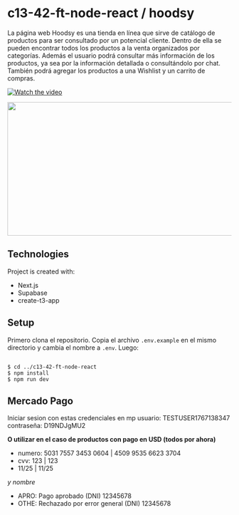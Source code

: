 # c13-42-ft-node-react / hoodsy

La página web Hoodsy es una tienda en línea que sirve de catálogo de productos para ser consultado por un potencial cliente. Dentro de ella se pueden encontrar todos los productos a la venta organizados por categorías. Además el usuario podrá consultar más información de los productos, ya sea por la información detallada o consultándolo por chat. También podrá agregar los productos a una Wishlist y un carrito de compras.

[![Watch the video](https://img.youtube.com/vi/yn6CnznAl08/hqdefault.jpg)](https://www.youtube.com/embed/yn6CnznAl08)

[<img src="https://img.youtube.com/vi/yn6CnznAl08/hqdefault.jpg" width="600" height="300"
/>](https://www.youtube.com/embed/yn6CnznAl08)


## Technologies
Project is created with:
* Next.js 
* Supabase
* create-t3-app
	
## Setup

Primero clona el repositorio.
Copia el archivo `.env.example` en el mismo directorio y cambia el nombre a `.env`.
Luego:
```

$ cd ../c13-42-ft-node-react
$ npm install
$ npm run dev

```
## Mercado Pago

Iniciar sesion con estas credenciales en mp
usuario: TESTUSER1767138347
contraseña: D19NDJgMU2

**O utilizar en el caso de productos con pago en USD (todos por ahora)**

* numero: 5031 7557 3453 0604 | 4509 9535 6623 3704
* cvv: 123 | 123
* 11/25 | 11/25

*y nombre*

* APRO: Pago aprobado (DNI) 12345678
* OTHE: Rechazado por error general (DNI) 12345678
 

